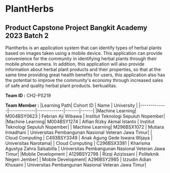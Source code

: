 # PlantHerbs

## Product Capstone Project Bangkit Academy 2023 Batch 2

Plantherbs is an application system that can identify types of herbal plants based on images taken using a mobile device. This application can provide convenience for the community in identifying herbal plants through their mobile phone camera. In addition, this application will also provide information about herbal plant products and their properties, so that at the same time providing great health benefits for users, this application also has the potential to improve the community's economy through increased sales of safe and quality herbal plant products. berkualitas.

**Team ID		:** CH2-PS219

**Team Member	:**
|Learning Path| Cohort ID | Name | University |
|-------------|-------------|-------------|-------|------|
|Machine Learning| M004BSY0623 | Febrian Aji Wibawa | Institut Teknologi Sepuluh Nopember|
|Machine Learning| M004BSY1274 | Alfian Rizky Akmal Istanto | Institut Teknologi Sepuluh Nopember|
| Machine Learning| M296BSX1072 | Mutiara Irmadhani | Universitas Pembangunan Nasional Veteran Jawa Timur|
| Cloud Computing | C493BSY3349 | Anak Agung Gede Iswara Wijaya | Universitas Narotama|
| Cloud Computing | C296BSX3381 | Kharisma Agustya Zahra Salsabilla | Universitas Pembangunan Nasional Veteran Jawa Timur|
|Mobile Development | A129BSY2798 | Rizqi Azizissani | Politeknik Negeri Jember|
| Mobile Development| A296BSY2985 | Izzudin Adian Khusaini | Universitas Pembangunan Nasional Veteran Jawa Timur|


